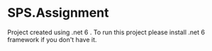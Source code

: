 # SPS.Assignment

Project created using .net 6 . To run this project please install .net 6 framework if you don't have it.
